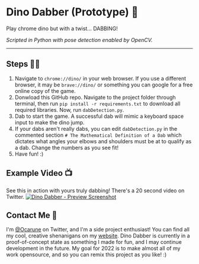 # Dino Dabber (Prototype) 🦖

Play chrome dino but with a twist... DABBING! 

*Scripted in Python with pose detection enabled by OpenCV.*

____

## Steps 👩‍🏫 

1. Navigate to `chrome://dino/` in your web browser. If you use a different browser, it may be `brave://dino/` or something you can google for a free online copy of the game. 
2. Donwload this GitHub repo. Navigate to the project folder through terminal, then run `pip install -r requirements.txt` to download all required libraries. Now, run `dabDetection.py`.
3. Dab to start the game. A successful dab will mimic a keyboard space input to make the dino jump.
4. If your dabs aren't really dabs, you can edit `dabDetection.py` in the commented section `# The Mathematical Definition of a Dab` which dictates what angles your elbows and shoulders must be at to qualify as a dab. Change the numbers as you see fit!
5. Have fun! :)

## Example Video 📺

See this in action with yours truly dabbing! There's a 20 second video on Twitter. 
[![Dino Dabber - Preview Screenshot](https://i.gyazo.com/e4f99ac63a49e136c87298c54c2b96f7.png "Dino Dabber - Preview Screenshot")](https://twitter.com/Ocarune/status/1486196049609826309)

## Contact Me 📧

I'm [@Ocarune](https://twitter.com/Ocarune) on Twitter, and I'm a side project enthusiast! You can find all my cool, creative shenanigans on my [website](https://anqkhieu.com/). Dino Dabber is currently in a proof-of-concept state as something I made for fun, and I may continue development in the future. My goal for 2022 is to make almost all of my work opensource, and so you can remix this project as you like! :)
